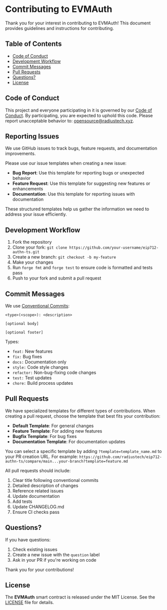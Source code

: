 # Contributing to EVMAuth

Thank you for your interest in contributing to EVMAuth! This document provides guidelines and instructions for contributing.

## Table of Contents

- [Code of Conduct](#code-of-conduct)
- [Development Workflow](#development-workflow)
- [Commit Messages](#commit-messages)
- [Pull Requests](#pull-requests)
- [Questions?](#questions)
- [License](#license)

## Code of Conduct

This project and everyone participating in it is governed by our [Code of Conduct](CODE_OF_CONDUCT.md). By
participating, you are expected to uphold this code. Please report unacceptable behavior to:
[opensource@radiustech.xyz](mailto:opensource@radiustech.xyz).

## Reporting Issues

We use GitHub issues to track bugs, feature requests, and documentation improvements.

Please use our issue templates when creating a new issue:

- **Bug Report**: Use this template for reporting bugs or unexpected behavior
- **Feature Request**: Use this template for suggesting new features or enhancements
- **Documentation**: Use this template for reporting issues with documentation

These structured templates help us gather the information we need to address your issue efficiently.

## Development Workflow

1. Fork the repository
2. Clone your fork: `git clone https://github.com/your-username/eip712-authn-ts.git`
3. Create a new branch: `git checkout -b my-feature`
4. Make your changes
5. Run `forge fmt` and `forge test` to ensure code is formatted and tests pass
6. Push to your fork and submit a pull request

## Commit Messages

We use [Conventional Commits](https://www.conventionalcommits.org/):

```
<type>(<scope>): <description>

[optional body]

[optional footer]
```

Types:
- `feat:` New features
- `fix:` Bug fixes
- `docs:` Documentation only
- `style:` Code style changes
- `refactor:` Non-bug-fixing code changes
- `test:` Test updates
- `chore:` Build process updates

## Pull Requests

We have specialized templates for different types of contributions. When creating a pull request, choose the template that best fits your contribution:

- **Default Template**: For general changes
- **Feature Template**: For adding new features
- **Bugfix Template**: For bug fixes
- **Documentation Template**: For documentation updates

You can select a specific template by adding `?template=template_name.md` to your PR creation URL. For example:
`https://github.com/radiustech/eip712-authn-ts/compare/main...your-branch?template=feature.md`

All pull requests should include:

1. Clear title following conventional commits
2. Detailed description of changes
3. Reference related issues
4. Update documentation
5. Add tests
6. Update CHANGELOG.md
7. Ensure CI checks pass

## Questions?

If you have questions:

1. Check existing issues
2. Create a new issue with the `question` label
3. Ask in your PR if you're working on code

Thank you for your contributions!

[ERC-1155]: https://eips.ethereum.org/EIPS/eip-1155
[ERC-2470]: https://eips.ethereum.org/EIPS/eip-2470

## License

The **EVMAuth** smart contract is released under the MIT License. See the [LICENSE](LICENSE) file for details.
